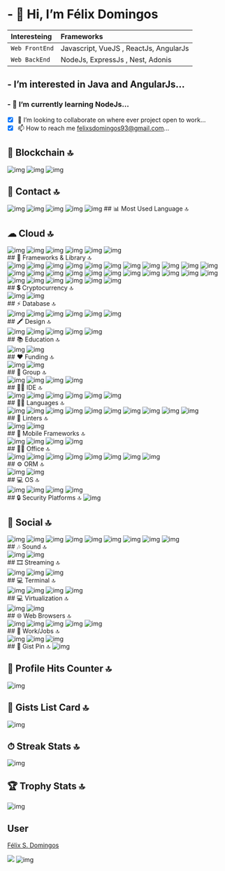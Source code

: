 # - 👋 Hi, I’m Félix Domingos

| Interesteing    | Frameworks                               |
| :-------------- | :--------------------------------------- |
| `Web FrontEnd`  | Javascript, VueJS , ReactJs, AngularJs   |
| `Web BackEnd`   | NodeJs, ExpressJs , Nest, Adonis         |
## -  I’m interested in Java and AngularJs...
### - 🌱 I’m currently learning NodeJs...
- [x] 💞️ I’m looking to collaborate on where ever project open to work...
- [x] 📫 How to reach me felixsdomingos93@gmail.com...

## 🔗 Blockchain 🔝
<div>
<img src='https://img.shields.io/badge/Blockchain.com-121D33?logo=blockchaindotcom&logoColor=fff&style=for-the-badge' alt='img'>
<img src='https://img.shields.io/badge/OpenZeppelin-4E5EE4?logo=OpenZeppelin&logoColor=fff&style=for-the-badge' alt='img'>
<img src='https://tinyurl.com/mp2wu3xx' alt='img'>
</div>


## 📱 Contact 🔝
<div style="display: inline">
<img src='https://img.shields.io/badge/Gmail-D14836?style=for-the-badge&logo=gmail&logoColor=white' alt='img'> 
<img src='https://img.shields.io/badge/WhatsApp-25D366?style=for-the-badge&logo=whatsapp&logoColor=white' alt='img'>
</div>

<div style="display: inline">
<img  src='https://github-readme-stats-git-masterrstaa-rickstaa.vercel.app/api?username=felixdomingos1&theme=dracula' alt='img'>
<img  src='https://github-readme-stats.vercel.app/api/top-langs/?username=felixdomingos1&theme=dracula' alt='img'>
<img  wih="100%" src='https://github-profile-summary-cards.vercel.app/api/cards/profile-details?username=felixdomingos1&theme=dracula' alt='img'>
</div>
## 📊 Most Used Language 🔝

## ☁ Cloud 🔝
<div>
<img src='https://img.shields.io/badge/Amazon_AWS-FF9900?style=for-the-badge&logo=amazonaws&logoColor=white' alt='img'>
<img src='https://img.shields.io/badge/Google_Cloud-4285F4?style=for-the-badge&logo=google-cloud&logoColor=white' alt='img'>
<img src='https://img.shields.io/badge/IBM%20Cloud-1261FE?style=for-the-badge&logo=IBM%20Cloud&logoColor=white' alt='img'>
<img src='https://img.shields.io/badge/iCloud-3693F3?style=for-the-badge&logo=iCloud&logoColor=white' alt='img'>
<img src='https://img.shields.io/badge/Oracle-F80000?style=for-the-badge&logo=oracle&logoColor=black' alt='img'>
<img src='https://img.shields.io/badge/Vercel-000000?style=for-the-badge&logo=vercel&logoColor=white' alt='img'>
</div>
## 🚀 Frameworks & Library 🔝 
<div>
      <img src='https://img.shields.io/badge/Babel-F9DC3E?style=for-the-badge&logo=babel&logoColor=white' alt='img'>
      <img src='https://img.shields.io/badge/.NET-512BD4?style=for-the-badge&logo=dotnet&logoColor=white' alt='img'>
      <img src='https://img.shields.io/badge/Angular-DD0031?style=for-the-badge&logo=angular&logoColor=white' alt='img'>
      <img src='https://img.shields.io/badge/axios-671ddf?&style=for-the-badge&logo=axios&logoColor=white' alt='img'>
      <img src='https://img.shields.io/badge/Bootstrap-563D7C?style=for-the-badge&logo=bootstrap&logoColor=white' alt='img'>
      <img src='https://img.shields.io/badge/Docker-2CA5E0?style=for-the-badge&logo=docker&logoColor=white' alt='img'>
      <img src='https://img.shields.io/badge/Express%20js-000000?style=for-the-badge&logo=express&logoColor=white' alt='img'>
      <img src='https://img.shields.io/badge/firebase-ffca28?style=for-the-badge&logo=firebase&logoColor=black' alt='img'>
      <img src='https://img.shields.io/badge/Font_Awesome-339AF0?style=for-the-badge&logo=fontawesome&logoColor=white' alt='img'>
      <img src='https://img.shields.io/badge/Insomnia-5849be?style=for-the-badge&logo=Insomnia&logoColor=white' alt='img'>
      <img src='https://img.shields.io/badge/jQuery-0769AD?style=for-the-badge&logo=jquery&logoColor=white' alt='img'>
      <img src='https://img.shields.io/badge/JWT-000000?style=for-the-badge&logo=JSON%20web%20tokens&logoColor=white' alt='img'>
      <img src='https://img.shields.io/badge/Material%20UI-007FFF?style=for-the-badge&logo=mui&logoColor=white' alt='img'>
      <img src='https://img.shields.io/badge/Microsoft-666666?style=for-the-badge&logo=microsoft&logoColor=white' alt='img'>
      <img src='https://img.shields.io/badge/nestjs-E0234E?style=for-the-badge&logo=nestjs&logoColor=white' alt='img'>
      <img src='https://img.shields.io/badge/next%20js-000000?style=for-the-badge&logo=nextdotjs&logoColor=white' alt='img'>
      <img src='https://img.shields.io/badge/Node%20js-339933?style=for-the-badge&logo=nodedotjs&logoColor=white' alt='img'>
      <img src='https://img.shields.io/badge/react%20table-FF4154?style=for-the-badge&logo=react%20table&logoColor=white' alt='img'>
      <img src='https://img.shields.io/badge/React-20232A?style=for-the-badge&logo=react&logoColor=61DAFB' alt='img'>
      <img src='https://img.shields.io/badge/Sass-CC6699?style=for-the-badge&logo=sass&logoColor=white' alt='img'>
      <img src='https://img.shields.io/badge/Socket.io-010101?&style=for-the-badge&logo=Socket.io&logoColor=white' alt='img'>
      <img src='https://img.shields.io/badge/Solid%20JS-2C4F7C?style=for-the-badge&logo=solid&logoColor=white' alt='img'>
      <img src='https://img.shields.io/badge/Swagger-85EA2D?style=for-the-badge&logo=Swagger&logoColor=white' alt='img'>
      <img src='https://img.shields.io/badge/Tailwind_CSS-38B2AC?style=for-the-badge&logo=tailwind-css&logoColor=white' alt='img'>
      <img src='https://img.shields.io/badge/ts--node-3178C6?style=for-the-badge&logo=ts-node&logoColor=white' alt='img'>
      <img src='https://img.shields.io/badge/Vite-B73BFE?style=for-the-badge&logo=vite&logoColor=FFD62E' alt='img'>
      <img src='https://img.shields.io/badge/Vue%20js-35495E?style=for-the-badge&logo=vuedotjs&logoColor=4FC08D' alt='img'>
      <img src='https://img.shields.io/badge/Yarn-2C8EBB?style=for-the-badge&logo=yarn&logoColor=white' alt='img'>
</div>
## 💲 Cryptocurrency 🔝
<div>
<img src='https://img.shields.io/badge/Bitcoin-000000?style=for-the-badge&logo=bitcoin&logoColor=white' alt='img'>
<img src='https://img.shields.io/badge/Binance-FCD535?style=for-the-badge&logo=binance&logoColor=white' alt='img'>
</div>
## ⚡ Database 🔝
<div>
<img src='https://img.shields.io/badge/Amazon%20DynamoDB-4053D6?style=for-the-badge&logo=Amazon%20DynamoDB&logoColor=white' alt='img'>
<img src='https://img.shields.io/badge/MariaDB-003545?style=for-the-badge&logo=mariadb&logoColor=white' alt='img'>
<img src='https://img.shields.io/badge/MongoDB-4EA94B?style=for-the-badge&logo=mongodb&logoColor=white' alt='img'>
<img src='https://img.shields.io/badge/MySQL-005C84?style=for-the-badge&logo=mysql&logoColor=white' alt='img'>
<img src='https://img.shields.io/badge/Oracle-F80000?style=for-the-badge&logo=Oracle&logoColor=white' alt='img'>
<img src='https://img.shields.io/badge/PostgreSQL-316192?style=for-the-badge&logo=postgresql&logoColor=white' alt='img'>
</div>
## 🖍 Design 🔝
<div>
<img src='https://img.shields.io/badge/Adobe%20Photoshop-31A8FF?style=for-the-badge&logo=Adobe%20Photoshop&logoColor=black' alt='img'>
<img src='https://img.shields.io/badge/Adobe%20XD-470137?style=for-the-badge&logo=Adobe%20XD&logoColor=#FF61F6' alt='img'>
<img src='https://img.shields.io/badge/Canva-%2300C4CC.svg?&style=for-the-badge&logo=Canva&logoColor=white' alt='img'>
<img src='https://img.shields.io/badge/Dribbble-EA4C89?style=for-the-badge&logo=dribbble&logoColor=white' alt='img'>
<img src='https://img.shields.io/badge/Figma-F24E1E?style=for-the-badge&logo=figma&logoColor=white' alt='img'>
</div>
## 📚 Education 🔝
<div>
<img src='https://img.shields.io/badge/Duolingo-58CC02?style=for-the-badge&logo=Duolingo&logoColor=white' alt='img'>
<img src='https://img.shields.io/badge/Udemy-EC5252?style=for-the-badge&logo=Udemy&logoColor=white' alt='img'>
</div>
## ❤ Funding 🔝
<div>
<img src='https://img.shields.io/badge/PayPal-00457C?style=for-the-badge&logo=paypal&logoColor=white' alt='img'>
<img src='https://img.shields.io/badge/sponsor-30363D?style=for-the-badge&logo=GitHub-Sponsors&logoColor=#white' alt='img'>
</div>
## 🤜 Group 🔝
<div>
<img src='https://img.shields.io/badge/Discord-5865F2?style=for-the-badge&logo=discord&logoColor=white' alt='img'>
<img src='https://img.shields.io/badge/Slack-4A154B?style=for-the-badge&logo=slack&logoColor=white' alt='img'>
<img src='https://img.shields.io/badge/Skype-00AFF0?style=for-the-badge&logo=skype&logoColor=white' alt='img'>
<img src='https://img.shields.io/badge/Zoom-2D8CFF?style=for-the-badge&logo=zoom&logoColor=white' alt='img'>
</div>
## 👩‍💻 IDE 🔝
<div>
<img src='https://img.shields.io/badge/Android_Studio-3DDC84?style=for-the-badge&logo=android-studio&logoColor=white' alt='img'>
<img src='https://img.shields.io/badge/PyCharm-000000.svg?&style=for-the-badge&logo=PyCharm&logoColor=white' alt='img'>
<img src='https://img.shields.io/badge/Notepad++-90E59A.svg?style=for-the-badge&logo=notepad%2B%2B&logoColor=black' alt='img'>
<img src='https://img.shields.io/badge/VSCode-0078D4?style=for-the-badge&logo=visual%20studio%20code&logoColor=white' alt='img'>
<img src='https://img.shields.io/badge/Visual_Studio-5C2D91?style=for-the-badge&logo=visual%20studio&logoColor=white' alt='img'>
<img src='https://img.shields.io/badge/Visual_Studio_Code-0078D4?style=for-the-badge&logo=visual%20studio%20code&logoColor=white' alt='img'>
</div>
## 👩‍💻 Languages 🔝
<div>
<img src='https://img.shields.io/badge/C-00599C?style=for-the-badge&logo=c&logoColor=white' alt='img'>
<img src='https://img.shields.io/badge/C%23-239120?style=for-the-badge&logo=c-sharp&logoColor=white' alt='img'>
<img src='https://img.shields.io/badge/C%2B%2B-00599C?style=for-the-badge&logo=c%2B%2B&logoColor=white' alt='img'>
<img src='https://img.shields.io/badge/CSS3-1572B6?style=for-the-badge&logo=css3&logoColor=white' alt='img'>
<img src='https://img.shields.io/badge/HTML5-E34F26?style=for-the-badge&logo=html5&logoColor=white' alt='img'>
<img src='https://img.shields.io/badge/JavaScript-323330?style=for-the-badge&logo=javascript&logoColor=F7DF1E' alt='img'>
<img src='https://img.shields.io/badge/json-5E5C5C?style=for-the-badge&logo=json&logoColor=white' alt='img'>
<img src='https://img.shields.io/badge/PHP-777BB4?style=for-the-badge&logo=php&logoColor=white' alt='img'>
<img src='https://img.shields.io/badge/Python-FFD43B?style=for-the-badge&logo=python&logoColor=blue' alt='img'>
<img src='https://img.shields.io/badge/TypeScript-007ACC?style=for-the-badge&logo=typescript&logoColor=white' alt='img'>
</div>
## 🧐 Linters 🔝
<div>
<img src='https://img.shields.io/badge/eslint-3A33D1?style=for-the-badge&logo=eslint&logoColor=white' alt='img'>
<img src='https://img.shields.io/badge/prettier-1A2C34?style=for-the-badge&logo=prettier&logoColor=F7BA3E' alt='img'>
</div>
## 📱 Mobile Frameworks 🔝
<div>
<img src='https://img.shields.io/badge/Flutter-02569B?style=for-the-badge&logo=flutter&logoColor=white' alt='img'>
<img src='https://img.shields.io/badge/Ionic-3880FF?style=for-the-badge&logo=ionic&logoColor=white' alt='img'>
<img src='https://img.shields.io/badge/NativeScript-3655FF?style=for-the-badge&logo=NativeScript&logoColor=black' alt='img'>
<img src='https://img.shields.io/badge/React_Native-20232A?style=for-the-badge&logo=react&logoColor=61DAFB' alt='img'>
</div>
## 👨‍💻 Office 🔝
<div>
<img src='https://img.shields.io/badge/Google%20Sheets-34A853?style=for-the-badge&logo=google-sheets&logoColor=white' alt='img'>
<img src='https://img.shields.io/badge/LibreOffice-18A303?style=for-the-badge&logo=LibreOffice&logoColor=white' alt='img'>
<img src='https://img.shields.io/badge/Microsoft_Access-A4373A?style=for-the-badge&logo=microsoft-access&logoColor=white' alt='img'>
<img src='https://img.shields.io/badge/Microsoft_Excel-217346?style=for-the-badge&logo=microsoft-excel&logoColor=white' alt='img'>
<img src='https://img.shields.io/badge/Microsoft_Office-D83B01?style=for-the-badge&logo=microsoft-office&logoColor=white' alt='img'>
<img src='https://img.shields.io/badge/Microsoft_PowerPoint-B7472A?style=for-the-badge&logo=microsoft-powerpoint&logoColor=white' alt='img'>
<img src='https://img.shields.io/badge/Microsoft_Word-2B579A?style=for-the-badge&logo=microsoft-word&logoColor=white' alt='img'>
<img src='https://img.shields.io/badge/Notion-000000?style=for-the-badge&logo=notion&logoColor=white' alt='img'>
</div>
## ⚙️ ORM 🔝
<div>
<img src='https://img.shields.io/badge/Prisma-3982CE?style=for-the-badge&logo=Prisma&logoColor=white' alt='img'>
<img src='https://img.shields.io/badge/Sequelize-52B0E7?style=for-the-badge&logo=Sequelize&logoColor=white' alt='img'>
</div>
## 💻 OS 🔝
<div>
<img src='https://img.shields.io/badge/Android-3DDC84?style=for-the-badge&logo=android&logoColor=white' alt='img'>
<img src='https://img.shields.io/badge/Linux-FCC624?style=for-the-badge&logo=linux&logoColor=black' alt='img'>
<img src='https://img.shields.io/badge/Ubuntu-E95420?style=for-the-badge&logo=ubuntu&logoColor=white' alt='img'>
<img src='https://img.shields.io/badge/Windows-0078D6?style=for-the-badge&logo=windows&logoColor=white' alt='img'>
</div>
## 🔒 Security Platforms 🔝

<img src='https://img.shields.io/badge/Spring_Security-6DB33F?style=for-the-badge&logo=Spring-Security&logoColor=white' alt='img'>

## 👨 Social 🔝
<div>
<img src='https://img.shields.io/badge/Codepen-000000?style=for-the-badge&logo=codepen&logoColor=white' alt='img'>
<img src='https://img.shields.io/badge/Dribbble-EA4C89?style=for-the-badge&logo=dribbble&logoColor=white' alt='img'>
<img src='https://img.shields.io/badge/Facebook-1877F2?style=for-the-badge&logo=facebook&logoColor=white' alt='img'>
<img src='https://img.shields.io/badge/GitLab-330F63?style=for-the-badge&logo=gitlab&logoColor=white' alt='img'>
<img src='https://img.shields.io/badge/Instagram-E4405F?style=for-the-badge&logo=instagram&logoColor=white' alt='img'>
<img src='https://img.shields.io/badge/LinkedIn-0077B5?style=for-the-badge&logo=linkedin&logoColor=white' alt='img'>
<img src='https://img.shields.io/badge/Reddit-FF4500?style=for-the-badge&logo=reddit&logoColor=white' alt='img'>
<img src='https://img.shields.io/badge/TikTok-000000?style=for-the-badge&logo=tiktok&logoColor=white' alt='img'>
<img src='https://img.shields.io/badge/X-000000?style=for-the-badge&logo=x&logoColor=white' alt='img'>
</div>
## 🎶 Sound 🔝
<div>
<img src='https://img.shields.io/badge/Spotify-1ED760?&style=for-the-badge&logo=spotify&logoColor=white' alt='img'>
<img src='https://img.shields.io/badge/YouTube_Music-FF0000?style=for-the-badge&logo=youtube-music&logoColor=white' alt='img'>
</div>
## 🎞 Streaming 🔝
<div>
<img src='https://img.shields.io/badge/Amazon%20Prime-00A8E1?style=for-the-badge&logo=netflix&logoColor=white' alt='img'>
<img src='https://img.shields.io/badge/Netflix-E50914?style=for-the-badge&logo=netflix&logoColor=white' alt='img'>
<img src='https://img.shields.io/badge/YouTube-FF0000?style=for-the-badge&logo=youtube&logoColor=white' alt='img'>
</div>
## 💻 Terminal 🔝
<div>
<img src='https://img.shields.io/badge/GIT-E44C30?style=for-the-badge&logo=git&logoColor=white' alt='img'>
<img src='https://img.shields.io/badge/windows%20terminal-4D4D4D?style=for-the-badge&logo=windows%20terminal&logoColor=white' alt='img'>
<img src='https://img.shields.io/badge/GNU%20Bash-4EAA25?style=for-the-badge&logo=GNU%20Bash&logoColor=white' alt='img'>
<img src='https://img.shields.io/badge/powershell-5391FE?style=for-the-badge&logo=powershell&logoColor=white' alt='img'>
</div>
## 💻 Virtualization 🔝
<div>
<img src='https://img.shields.io/badge/VirtualBox-21416b?style=for-the-badge&logo=VirtualBox&logoColor=white' alt='img'>
<img src='https://img.shields.io/badge/VMware-231f20?style=for-the-badge&logo=VMware&logoColor=white' alt='img'>
</div>
## 🌐 Web Browsers 🔝
<div>
<img src='https://img.shields.io/badge/Google_chrome-4285F4?style=for-the-badge&logo=Google-chrome&logoColor=white' alt='img'>
<img src='https://img.shields.io/badge/Microsoft_Edge-0078D7?style=for-the-badge&logo=Microsoft-edge&logoColor=white' alt='img'>
<img src='https://img.shields.io/badge/Opera-FF1B2D?style=for-the-badge&logo=Opera&logoColor=white' alt='img'>
<img src='https://img.shields.io/badge/Safari-FF1B2D?style=for-the-badge&logo=Safari&logoColor=white' alt='img'>
<img src='https://img.shields.io/badge/Tor_Browser-7D4698?style=for-the-badge&logo=Tor-Browser&logoColor=white' alt='img'>
</div>
## 🥅 Work/Jobs 🔝
<div>
<img src='https://img.shields.io/badge/Freelancer-29B2FE?style=for-the-badge&logo=Freelancer&logoColor=white' alt='img'>
<img src='https://img.shields.io/badge/Indeed-003A9B?style=for-the-badge&logo=Indeed&logoColor=white' alt='img'>
<img src='https://img.shields.io/badge/Toptal-3863A0?style=for-the-badge&logo=Toptal&logoColor=white' alt='img'>
</div>
## 📑 Gist Pin 🔝
<img src='https://github-readme-activity-graph.cyclic.app/graph?username=felixdomingos1&theme=dracula' alt='img'>

## 🎯 Profile Hits Counter 🔝
<img src='https://hits.seeyoufarm.com/api/count/incr/badge.svg?url=https%3A%2F%2Fgithub.com%2Ffelixdomingos11212%2Fhit-counter' alt='img'>

## 📄 Gists List Card 🔝
<img src='https://gists-readme.yizack.com/api?user=felixdomingos1' alt='img'>

## ⏱ Streak Stats 🔝
<img src='https://github-readme-streak-stats.herokuapp.com/?user=felixdomingos1&theme=dracula' alt='img'>

## 🏆 Trophy Stats 🔝
<img src='https://github-profile-trophy.vercel.app/?username=felixdomingos1&theme=dracula' alt='img'>

## User
<div class="badge-base LI-profile-badge" data-locale="pt_BR" data-size="medium" data-theme="dracula" data-type="VERTICAL" data-vanity="félix-s-domingos-941285229" data-version="v1"><a class="badge-base__link LI-simple-link" href="https://ao.linkedin.com/in/f%C3%A9lix-s-domingos-941285229?trk=profile-badge">Félix S. Domingos</a></div>
              
<p>
      <img src="https://profile-counter.glitch.me/felixdomingos1/count.svg"/>
      <img  src='https://myoctocat.com/assets/images/base-octocat.svg' alt='img'>
</p>
